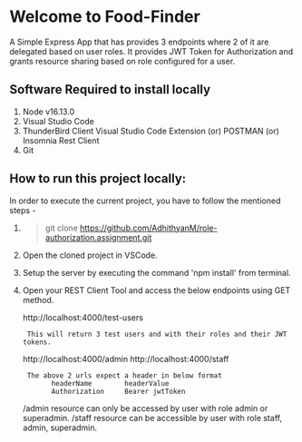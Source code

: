 # Welcome to Food-Finder

A Simple Express App that has provides 3 endpoints where 2 of it are delegated based on user roles. It provides JWT Token for Authorization and grants resource sharing based on role configured for a user.

## Software Required to install locally

1. Node v16.13.0
2. Visual Studio Code
3. ThunderBird Client Visual Studio Code Extension (or) POSTMAN (or) Insomnia Rest Client
4. Git

## How to run this project locally:

In order to execute the current project, you have to follow the mentioned steps -

1. > git clone https://github.com/AdhithyanM/role-authorization.assignment.git
2. Open the cloned project in VSCode.
3. Setup the server by executing the command 'npm install' from terminal.
4. Open your REST Client Tool and access the below endpoints using GET method.

     http://localhost:4000/test-users
        
        This will return 3 test users and with their roles and their JWT tokens.
        
     http://localhost:4000/admin
     http://localhost:4000/staff
     
        The above 2 urls expect a header in below format
              headerName        headerValue
              Authorization     Bearer jwtToken
    
     /admin resource can only be accessed by user with role admin or superadmin.
     /staff resource can be accessible by user with role staff, admin, superadmin.
